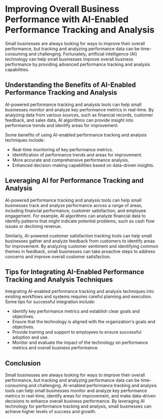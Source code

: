 Improving Overall Business Performance with AI-Enabled Performance Tracking and Analysis
================================================================================================================================================

Small businesses are always looking for ways to improve their overall performance, but tracking and analyzing performance data can be time-consuming and challenging. Fortunately, artificial intelligence (AI) technology can help small businesses improve overall business performance by providing advanced performance tracking and analysis capabilities.

Understanding the Benefits of AI-Enabled Performance Tracking and Analysis
--------------------------------------------------------------------------

AI-powered performance tracking and analysis tools can help small businesses monitor and analyze key performance metrics in real-time. By analyzing data from various sources, such as financial records, customer feedback, and sales data, AI algorithms can provide insight into performance trends and identify areas for improvement.

Some benefits of using AI-enabled performance tracking and analysis techniques include:

* Real-time monitoring of key performance metrics.
* Identification of performance trends and areas for improvement.
* More accurate and comprehensive performance analysis.
* Enhanced decision-making capabilities based on data-driven insights.

Leveraging AI for Performance Tracking and Analysis
---------------------------------------------------

AI-powered performance tracking and analysis tools can help small businesses track and analyze performance across a range of areas, including financial performance, customer satisfaction, and employee engagement. For example, AI algorithms can analyze financial data to identify patterns that might indicate potential problems, such as cash flow issues or declining revenue.

Similarly, AI-powered customer satisfaction tracking tools can help small businesses gather and analyze feedback from customers to identify areas for improvement. By analyzing customer sentiment and identifying common themes in feedback, small businesses can take proactive steps to address concerns and improve overall customer satisfaction.

Tips for Integrating AI-Enabled Performance Tracking and Analysis Techniques
----------------------------------------------------------------------------

Integrating AI-enabled performance tracking and analysis techniques into existing workflows and systems requires careful planning and execution. Some tips for successful integration include:

* Identify key performance metrics and establish clear goals and objectives.
* Ensure that the technology is aligned with the organization's goals and objectives.
* Provide training and support to employees to ensure successful adoption and use.
* Monitor and evaluate the impact of the technology on performance metrics and overall business performance.

Conclusion
----------

Small businesses are always looking for ways to improve their overall performance, but tracking and analyzing performance data can be time-consuming and challenging. AI-enabled performance tracking and analysis tools can help small businesses monitor and analyze key performance metrics in real-time, identify areas for improvement, and make data-driven decisions to enhance overall business performance. By leveraging AI technology for performance tracking and analysis, small businesses can achieve higher levels of success and growth.
